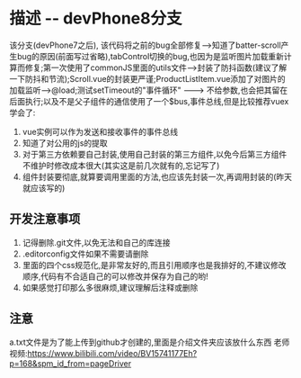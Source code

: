 # 描述 -- devPhone8分支
该分支(devPhone7之后), 该代码将之前的bug全部修复-->知道了batter-scroll产生bug的原因(前面写过省略),tabControl切换的bug,也因为是监听图片加载重新计算而修复;第一次使用了commonJS里面的utils文件-->封装了防抖函数(建议了解一下防抖和节流);Scroll.vue的封装更严谨;ProductListItem.vue添加了对图片的加载监听-->@load;测试setTimeout的"事件循环" ---> 不给参数,也会把其留在后面执行;以及不是父子组件的通信使用了一个$bus,事件总线,但是比较推荐vuex
<br/>
学会了:
1. vue实例可以作为发送和接收事件的事件总线
2. 知道了对公用的js的提取
3. 对于第三方依赖要自己封装,使用自己封装的第三方组件,以免今后第三方组件不维护时修改成本很大(其实这是前几次就有的,忘记写了)
4. 组件封装要彻底,就算要调用里面的方法,也应该先封装一次,再调用封装的(昨天就应该写的)

## 开发注意事项
1. 记得删除.git文件,以免无法和自己的库连接
2. .editorconfig文件如果不需要请删除
3. 里面的四个css规范化,是非常友好的,而且引用顺序也是我排好的,不建议修改顺序,代码有不合适自己的可以修改并保存为自己的哟!
4. 如果感觉打印那么多很麻烦,建议理解后注释或删除

## 注意
a.txt文件是为了能上传到github才创建的,里面是介绍文件夹应该放什么东西
老师视频:https://www.bilibili.com/video/BV15741177Eh?p=168&spm_id_from=pageDriver

